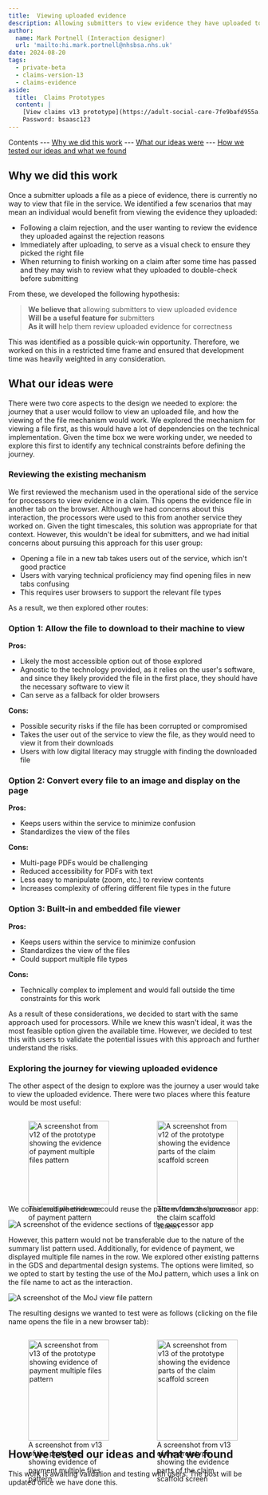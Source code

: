 ```yaml
---
title:  Viewing uploaded evidence
description: Allowing submitters to view evidence they have uploaded to the service.
author:
  name: Mark Portnell (Interaction designer)
  url: 'mailto:hi.mark.portnell@nhsbsa.nhs.uk'
date: 2024-08-20
tags:
  - private-beta
  - claims-version-13
  - claims-evidence
aside:
  title:  Claims Prototypes
  content: |
    [View claims v13 prototype](https://adult-social-care-7fe9bafd955a.herokuapp.com/claims/prototypes/design/v13/) 
    Password: bsaasc123
---
```


Contents
--- [Why we did this work](#why-we-did-this-work)
--- [What our ideas were](#what-our-ideas-were)
--- [How we tested our ideas and what we found](#how-we-tested-our-ideas-and-what-we-found)

## Why we did this work

Once a submitter uploads a file as a piece of evidence, there is currently no way to view that file in the service. We identified a few scenarios that may mean an individual would benefit from viewing the evidence they uploaded:
- Following a claim rejection, and the user wanting to review the evidence they uploaded against the rejection reasons
- Immediately after uploading, to serve as a visual check to ensure they picked the right file
- When returning to finish working on a claim after some time has passed and they may wish to review what they uploaded to double-check before submitting

From these, we developed the following hypothesis:

> **We believe that** allowing submitters to view uploaded evidence  
> **Will be a useful feature for** submitters  
> **As it will** help them review uploaded evidence for correctness

This was identified as a possible quick-win opportunity. Therefore, we worked on this in a restricted time frame and ensured that development time was heavily weighted in any consideration.

## What our ideas were

There were two core aspects to the design we needed to explore: the journey that a user would follow to view an uploaded file, and how the viewing of the file mechanism would work. We explored the mechanism for viewing a file first, as this would have a lot of dependencies on the technical implementation. Given the time box we were working under, we needed to explore this first to identify any technical constraints before defining the journey.

### Reviewing the existing mechanism

We first reviewed the mechanism used in the operational side of the service for processors to view evidence in a claim. This opens the evidence file in another tab on the browser. Although we had concerns about this interaction, the processors were used to this from another service they worked on. Given the tight timescales, this solution was appropriate for that context. However, this wouldn't be ideal for submitters, and we had initial concerns about pursuing this approach for this user group:
- Opening a file in a new tab takes users out of the service, which isn't good practice
- Users with varying technical proficiency may find opening files in new tabs confusing
- This requires user browsers to support the relevant file types

As a result, we then explored other routes:

### Option 1: Allow the file to download to their machine to view
**Pros:**
- Likely the most accessible option out of those explored
- Agnostic to the technology provided, as it relies on the user's software, and since they likely provided the file in the first place, they should have the necessary software to view it
- Can serve as a fallback for older browsers

**Cons:**
- Possible security risks if the file has been corrupted or compromised
- Takes the user out of the service to view the file, as they would need to view it from their downloads
- Users with low digital literacy may struggle with finding the downloaded file

### Option 2: Convert every file to an image and display on the page
**Pros:**
- Keeps users within the service to minimize confusion
- Standardizes the view of the files

**Cons:**
- Multi-page PDFs would be challenging
- Reduced accessibility for PDFs with text
- Less easy to manipulate (zoom, etc.) to review contents
- Increases complexity of offering different file types in the future

### Option 3: Built-in and embedded file viewer
**Pros:**
- Keeps users within the service to minimize confusion
- Standardizes the view of the files
- Could support multiple file types

**Cons:**
- Technically complex to implement and would fall outside the time constraints for this work

As a result of these considerations, we decided to start with the same approach used for processors. While we knew this wasn't ideal, it was the most feasible option given the available time. However, we decided to test this with users to validate the potential issues with this approach and further understand the risks.

### Exploring the journey for viewing uploaded evidence

The other aspect of the design to explore was the journey a user would take to view the uploaded evidence. There were two places where this feature would be most useful:

<div style="display: flex; flex-wrap: wrap; gap: 1rem;">
  <div style="flex: 1; max-width: 48%;">
  <figure>
    <img src="multi-payment.png" alt="A screenshot from v12 of the prototype showing the evidence of payment multiple files pattern" style="width: 100%; height: auto;">
    <figcaption>The multiple evidence of payment pattern</figcaption>
  </figure>
  </div>
  <div style="flex: 1; max-width: 48%;">
  <figure>
    <img src="claim-evidence.png" alt="A screenshot from v12 of the prototype showing the evidence parts of the claim scaffold screen" style="width: 100%; height: auto;">
    <figcaption>The evidence shown on the claim scaffold screen</figcaption>
  </figure>
  </div>
</div>

We considered whether we could reuse the pattern from the processor app:

![A screenshot of the evidence sections of the processor app](processor-evidence.png "The evidence section when processing a claim")

However, this pattern would not be transferable due to the nature of the summary list pattern used. Additionally, for evidence of payment, we displayed multiple file names in the row. We explored other existing patterns in the GDS and departmental design systems. The options were limited, so we opted to start by testing the use of the MoJ pattern, which uses a link on the file name to act as the interaction.

![A screenshot of the MoJ view file pattern](moj-view-file.png "The MoJ pattern allows users to view the file by clicking on the file name")

The resulting designs we wanted to test were as follows (clicking on the file name opens the file in a new browser tab):

<div style="display: flex; flex-wrap: wrap; gap: 1rem;">
  <div style="flex: 1; max-width: 48%;">
  <figure>
    <img src="multi-payment-v13.png" alt="A screenshot from v13 of the prototype showing evidence of payment multiple files pattern" style="width: 100%; height: auto;">
    <figcaption>A screenshot from v13 of the prototype showing evidence of payment multiple files pattern</figcaption>
  </figure>
  </div>
  <div style="flex: 1; max-width: 48%;">
  <figure>
    <img src="claim-evidence-v13.png" alt="A screenshot from v13 of the prototype showing the evidence parts of the claim scaffold screen" style="width: 100%; height: auto;">
    <figcaption>A screenshot from v13 of the prototype showing the evidence parts of the claim scaffold screen</figcaption>
  </figure>
  </div>
</div>

## How we tested our ideas and what we found
This work is awaiting validation and testing with users. The post will be updated once we have done this.